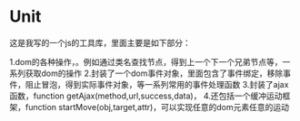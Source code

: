 # Unit
这是我写的一个js的工具库，里面主要是如下部分：

1.dom的各种操作，。例如通过类名查找节点，得到上一个下一个兄弟节点等，一系列获取dom的操作
2.封装了一个dom事件对象，里面包含了事件绑定，移除事件，阻止冒泡，得到实际事件对象，等一系列常用的事件处理函数
3.封装了ajax函数，function getAjax(method,url,success,data)，
4.还包括一个缓冲运动框架，function startMove(obj,target,attr)，可以实现任意的dom元素任意的运动 

